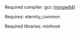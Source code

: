 Required compiler: gcc ([mingw64](https://sourceforge.net/projects/mingw-w64/))

Requires: eternity_common

Required libraries: minhook

